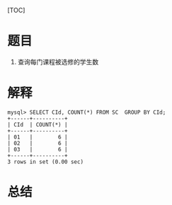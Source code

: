 [TOC]

# 题目
1. 查询每门课程被选修的学生数



# 解释

```mysql
mysql> SELECT CId, COUNT(*) FROM SC  GROUP BY CId;
+------+----------+
| CId  | COUNT(*) |
+------+----------+
| 01   |        6 |
| 02   |        6 |
| 03   |        6 |
+------+----------+
3 rows in set (0.00 sec)
```


# 总结

